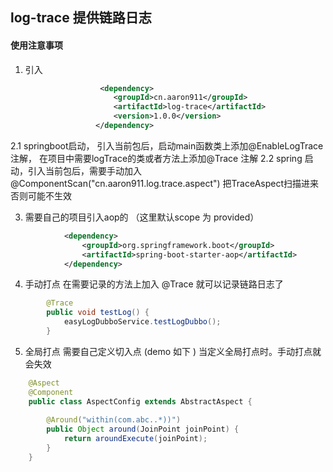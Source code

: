 ## log-trace 提供链路日志

#### 使用注意事项

1. 引入
```xml
                    <dependency>
                       <groupId>cn.aaron911</groupId>
                       <artifactId>log-trace</artifactId>
                       <version>1.0.0</version>
                   </dependency>

```
2.1 springboot启动， 引入当前包后，启动main函数类上添加@EnableLogTrace 注解， 在项目中需要logTrace的类或者方法上添加@Trace 注解
2.2 spring 启动，引入当前包后，需要手动加入 @ComponentScan("cn.aaron911.log.trace.aspect") 把TraceAspect扫描进来否则可能不生效


3. 需要自己的项目引入aop的 （这里默认scope 为 provided）
```xml
            <dependency>
                <groupId>org.springframework.boot</groupId>
                <artifactId>spring-boot-starter-aop</artifactId>
            </dependency>
```         
4. 手动打点 在需要记录的方法上加入 @Trace 就可以记录链路日志了 
```java
        @Trace
        public void testLog() {
            easyLogDubboService.testLogDubbo();
        }
```
5. 全局打点 需要自己定义切入点 (demo 如下 )  当定义全局打点时。手动打点就会失效

```java
    @Aspect
    @Component
    public class AspectConfig extends AbstractAspect {
    
        @Around("within(com.abc..*))")
        public Object around(JoinPoint joinPoint) {
            return aroundExecute(joinPoint);
        }
    }
```